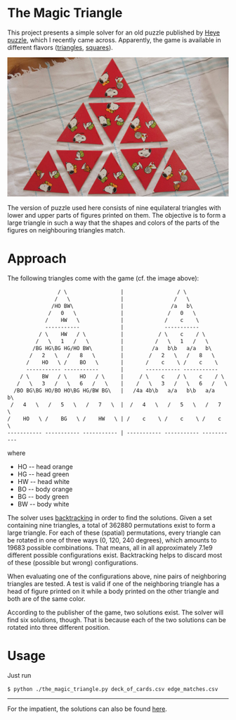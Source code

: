 # The Magic Triangle

This project presents a simple solver for an old puzzle published by
[Heye puzzle], which I recently came across. Apparently, the game is
available in different flavors ([triangles][1], [squares][2]).

![Snoopy - The Magic Triangle, Heye](doc/snoopy_the_magic_triangle.jpg)

The version of puzzle used here consists of nine equilateral triangles
with lower and upper parts of figures printed on them. The objective is
to form a large triangle in such a way that the shapes and colors of the
parts of the figures on neighbouring triangles match.

# Approach

The following triangles come with the game (cf. the image above):

	                / \                 |                 / \    
	               /   \                |                /   \   
	              /HO BW\               |               /a   b\  
	             /   0   \              |              /   0   \ 
	            /    HW   \             |             /    c    \ 
	            -----------             |             ----------- 
	          / \    HW   / \           |           / \    c    / \     
	         /   \   1   /   \          |          /   \   1   /   \    
	        /BG HG\BG HG/HO BW\         |         /a   b\b   a/a   b\   
	       /   2   \   /   8   \        |        /   2   \   /   8   \ 
	      /    HO   \ /    BO   \       |       /    c    \ /    c    \ 
	      ----------- -----------       |       ----------- ----------- 
	    / \    BW   / \    HO   / \     |     / \    c    / \    c    / \     
	   /   \   3   /   \   6   /   \    |    /   \   3   /   \   6   /   \    
	  /BO BG\BG HO/BO HO\BG HG/BW BG\   |   /4a 4b\b   a/a   b\b   a/a   b\   
	 /   4   \   /   5   \   /   7   \  |  /   4   \   /   5   \   /   7   \ 
	/    HO   \ /    BG   \ /    HW   \ | /    c    \ /    c    \ /    c    \ 
	----------- ----------- ----------- | ----------- ----------- ----------- 

where

* HO -- head orange
* HG -- head green
* HW -- head white
* BO -- body orange
* BG -- body green
* BW -- body white

The solver uses [backtracking][3] in order to find the solutions. Given
a set containing nine triangles, a total of 362880 permutations exist to
form a large triangle. For each of these (spatial) permutations, every
triangle can be rotated in one of three ways (0, 120, 240 degrees),
which amounts to 19683 possible combinations. That means, all in all
approximately 7.1e9 different possible configurations exist.
Backtracking helps to discard most of these (possible but wrong)
configurations.

When evaluating one of the configurations above, nine pairs of
neighboring triangles are tested. A test is valid if one of the
neighboring triangle has a head of figure printed on it while a body
printed on the other triangle and both are of the same color.

According to the publisher of the game, two solutions exist. The solver
will find six solutions, though. That is because each of the two
solutions can be rotated into three different position.

# Usage

Just run

	$ python ./the_magic_triangle.py deck_of_cards.csv edge_matches.csv

----

For the impatient, the solutions can also be found [here](doc/solutions.txt).

[1]: http://www.google.de/search?q=heye+magische+dreieck&prmd=ivns&source=lnms&tbm=isch
[2]: http://heye-puzzle.de/kategorie/crazy-9/
[3]: https://en.wikipedia.org/wiki/Backtracking
[Heye puzzle]: http://heye-puzzle.de
